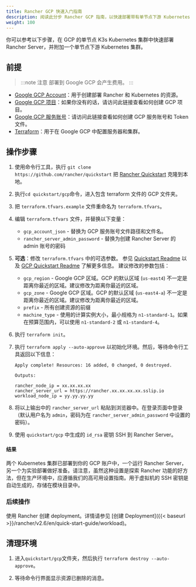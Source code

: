```yaml
---
title: Rancher GCP 快速入门指南
description: 阅读此分步 Rancher GCP 指南，以快速部署带有单节点下游 Kubernetes 集群的 Rancher Server。
weight: 100
---
```

你可以参考以下步骤，在 GCP 的单节点 K3s Kubernetes 集群中快速部署 Rancher Server，并附加一个单节点下游 Kubernetes 集群。

## 前提

> :::note 注意
> 部署到 Google GCP 会产生费用。
> :::

- [Google GCP Account](https://console.cloud.google.com/)：用于创建部署 Rancher 和 Kubernetes 的资源。
- [Google GCP 项目](https://cloud.google.com/appengine/docs/standard/nodejs/building-app/creating-project)：如果你没有的话，请访问此链接查看如何创建 GCP 项目。
- [Google GCP 服务账号](https://cloud.google.com/iam/docs/creating-managing-service-account-keys)：请访问此链接查看如何创建 GCP 服务账号和 Token 文件。
- [Terraform](https://www.terraform.io/downloads.html)：用于在 Google GCP 中配置服务器和集群。


## 操作步骤

1. 使用命令行工具，执行 `git clone https://github.com/rancher/quickstart` 把 [Rancher Quickstart](https://github.com/rancher/quickstart) 克隆到本地。

2. 执行`cd quickstart/gcp`命令，进入包含 terraform 文件的 GCP 文件夹。

3. 把 `terraform.tfvars.example` 文件重命名为 `terraform.tfvars`。

4. 编辑 `terraform.tfvars` 文件，并替换以下变量：
   - `gcp_account_json` - 替换为 GCP 服务账号文件路径和文件名。
   - `rancher_server_admin_password` - 替换为创建 Rancher Server 的 admin 账号的密码

5. **可选**：修改 `terraform.tfvars` 中的可选参数。
   参见 [Quickstart Readme](https://github.com/rancher/quickstart) 以及 [GCP Quickstart Readme](https://github.com/rancher/quickstart/tree/master/gcp) 了解更多信息。
   建议修改的参数包括：
   - `gcp_region` - Google GCP 区域。GCP 的默认区域 (`us-east4`) 不一定是距离你最近的区域。建议修改为距离你最近的区域。
   - `gcp_zone` - Google GCP 区域。GCP 的默认区域 (`us-east4-a`) 不一定是距离你最近的区域。建议修改为距离你最近的区域。
   - `prefix` - 所有创建资源的前缀
   - `machine_type` - 使用的计算实例大小，最小规格为 `n1-standard-1`。如果在预算范围内，可以使用 `n1-standard-2` 或 `n1-standard-4`。

6. 执行 `terraform init`。

7. 执行 `terraform apply --auto-approve` 以初始化环境。然后，等待命令行工具返回以下信息：

   ```
   Apply complete! Resources: 16 added, 0 changed, 0 destroyed.

   Outputs:

   rancher_node_ip = xx.xx.xx.xx
   rancher_server_url = https://rancher.xx.xx.xx.xx.sslip.io
   workload_node_ip = yy.yy.yy.yy
   ```

8. 将以上输出中的 `rancher_server_url` 粘贴到浏览器中。在登录页面中登录（默认用户名为 `admin`，密码为在 `rancher_server_admin_password` 中设置的密码）。
9. 使用 `quickstart/gcp` 中生成的 `id_rsa` 密钥 SSH 到 Rancher Server。

#### 结果

两个 Kubernetes 集群已部署到你的 GCP 账户中，一个运行 Rancher Server，另一个为实验部署做好准备。请注意，虽然这种设置是探索 Rancher 功能的好方法，但在生产环境中，应遵循我们的高可用设置指南。用于虚拟机的 SSH 密钥是自动生成的，存储在模块目录中。

### 后续操作

使用 Rancher 创建 deployment。详情请参见 [创建 Deployment]({{< baseurl >}}/rancher/v2.6/en/quick-start-guide/workload)。

## 清理环境

1. 进入`quickstart/gcp`文件夹，然后执行 `terraform destroy --auto-approve`。

2. 等待命令行界面显示资源已删除的消息。
